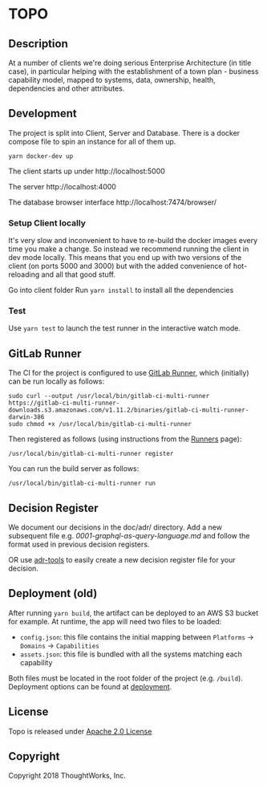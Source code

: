 #  TOPO

## Description
At a number of clients we're doing serious Enterprise Architecture (in title case), in particular helping with the establishment of a town plan - business capability model, mapped to systems, data, ownership, health, dependencies and other attributes.

## Development
The project is split into Client, Server and Database. There is a docker compose file to spin an instance for all of them up.
```
yarn docker-dev up
``` 
The client starts up under http://localhost:5000

The server http://localhost:4000

The database browser interface http://localhost:7474/browser/

### Setup Client locally 
It's very slow and inconvenient to have to re-build the docker images every time
you make a change. So instead we recommend running the client in dev mode
locally. This means that you end up with two versions of the client (on ports
5000 and 3000) but with the added convenience of hot-reloading and all that
good stuff.

Go into client folder
Run `yarn install` to install all the dependencies

### Test
Use `yarn test` to launch the test runner in the interactive watch mode.

## GitLab Runner

The CI for the project is configured to use [GitLab Runner](https://docs.gitlab.com/runner/), which (initially) can be run locally as follows:

```
sudo curl --output /usr/local/bin/gitlab-ci-multi-runner https://gitlab-ci-multi-runner-downloads.s3.amazonaws.com/v1.11.2/binaries/gitlab-ci-multi-runner-darwin-386
sudo chmod +x /usr/local/bin/gitlab-ci-multi-runner
```

Then registered as follows (using instructions from the [Runners](https://git.thoughtworks.net/topo/treasure-map/runners) page):

```
/usr/local/bin/gitlab-ci-multi-runner register
```

You can run the build server as follows:

```
/usr/local/bin/gitlab-ci-multi-runner run
```

## Decision Register

We document our decisions in the doc/adr/ directory. Add a new subsequent file e.g. *0001-graphql-as-query-language.md* and follow the format used in previous decision registers.

OR use [adr-tools](https://github.com/npryce/adr-tools) to easily create a new decision register file for your decision. 

## Deployment (old)

After running `yarn build`, the artifact can be deployed to an AWS S3 bucket for example. At runtime, the app will need two files to be loaded:
- `config.json`: this file contains the initial mapping between `Platforms` -> `Domains` -> `Capabilities`
- `assets.json`: this file is bundled with all the systems matching each capability

Both files must be located in the root folder of the project (e.g. `/build`). Deployment options can be found at [deployment](https://github.com/facebook/create-react-app/blob/master/packages/react-scripts/template/README.md#deployment).

## License

Topo is released under [Apache 2.0 License](https://www.apache.org/licenses/LICENSE-2.0)

## Copyright

Copyright 2018 ThoughtWorks, Inc.
